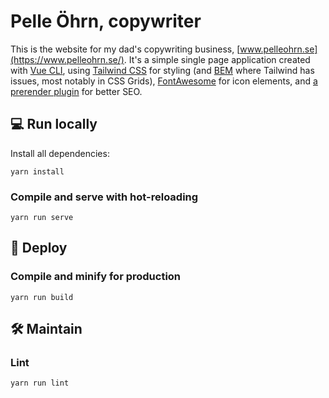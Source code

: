 # Pelle Öhrn, copywriter
This is the website for my dad's copywriting business, [www.pelleohrn.se](https://www.pelleohrn.se/). It's a simple single page application created with [Vue CLI](https://cli.vuejs.org/), using [Tailwind CSS](https://tailwindcss.com/) for styling (and [BEM](http://getbem.com/) where Tailwind has issues, most notably in CSS Grids), [FontAwesome](https://fontawesome.com/) for icon elements, and [a prerender plugin](https://github.com/chrisvfritz/prerender-spa-plugin) for better SEO.

## 💻 Run locally
Install all dependencies:
```
yarn install
```

### Compile and serve with hot-reloading
```
yarn run serve
```
## 🚀 Deploy

### Compile and minify for production
```
yarn run build
```

## 🛠️ Maintain
### Lint
```
yarn run lint
```
